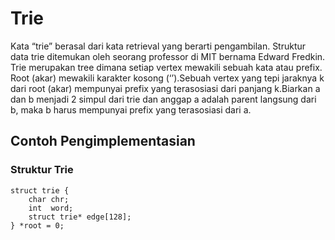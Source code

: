 # Trie
Kata “trie” berasal dari kata retrieval yang berarti pengambilan. Struktur data trie ditemukan oleh seorang professor di MIT bernama Edward Fredkin. Trie merupakan tree dimana setiap vertex mewakili sebuah kata atau prefix. Root (akar) mewakili karakter kosong (‘’).Sebuah vertex yang tepi jaraknya k dari root (akar) mempunyai prefix yang terasosiasi dari panjang k.Biarkan a dan b menjadi 2 simpul dari trie dan anggap a adalah parent langsung dari b, maka b harus mempunyai prefix yang terasosiasi dari a.

## Contoh Pengimplementasian
### Struktur Trie 
```
struct trie {
    char chr;
    int  word;
    struct trie* edge[128];
} *root = 0;
```

